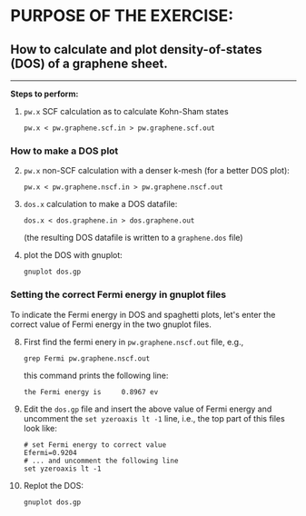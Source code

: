 # PURPOSE OF THE EXERCISE:
## How to calculate and plot density-of-states (DOS) of a graphene sheet.
--------------------------------------------------------------------

**Steps to perform:**

1. `pw.x` SCF calculation as to calculate Kohn-Sham states

       pw.x < pw.graphene.scf.in > pw.graphene.scf.out


### How to make a DOS plot

2. `pw.x` non-SCF calculation with a denser k-mesh (for a better DOS plot):

       pw.x < pw.graphene.nscf.in > pw.graphene.nscf.out


3. `dos.x` calculation to make a DOS datafile:

       dos.x < dos.graphene.in > dos.graphene.out

    (the resulting DOS datafile is written to a `graphene.dos` file)


4. plot the DOS with gnuplot:

       gnuplot dos.gp


### Setting the correct Fermi energy in gnuplot files

To indicate the Fermi energy in DOS and spaghetti plots, let's enter the
correct value of Fermi energy in the two gnuplot files. 

8. First find the fermi enery in `pw.graphene.nscf.out` file, e.g.,

       grep Fermi pw.graphene.nscf.out
       
   this command prints the following line:
   
       the Fermi energy is     0.8967 ev

9. Edit the `dos.gp` file and insert the above
   value of Fermi energy and uncomment the `set yzeroaxis lt -1` line,
   i.e., the top part of this files look like:
   
       # set Fermi energy to correct value
       Efermi=0.9204
       # ... and uncomment the following line
       set yzeroaxis lt -1
       
10. Replot the DOS:

        gnuplot dos.gp
